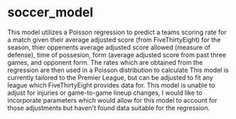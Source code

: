 # soccer_model
This model utilizes a Poisson regression to predict a teams scoring rate for a match given their average adjusted score (from FiveThirtyEight) for the season,
thier oppenents average adjusted score allowed (measure of defense), time of possesion, form (average adjusted score from past three games, and opponent form. The rates which are obtained from the regression are then used in a Poisson distribution to calculate This model is currently tailored to the Premier League, but can be adjusted to fit any league which FiveThirtyEight provides data for. This model is unable to adjust for injuries or game-to-game lineup changes, I would like to incorporate parameters which would allow for this model to account for those adjustments but haven't found data suitable for the regression.
